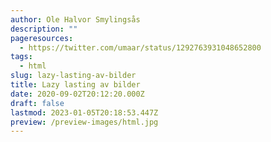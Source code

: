 ```yaml
---
author: Ole Halvor Smylingsås
description: ""
pageresources:
  - https://twitter.com/umaar/status/1292763931048652800
tags:
  - html
slug: lazy-lasting-av-bilder
title: Lazy lasting av bilder
date: 2020-09-02T20:12:20.000Z
draft: false
lastmod: 2023-01-05T20:18:53.447Z
preview: /preview-images/html.jpg
---
```

<!--more-->


